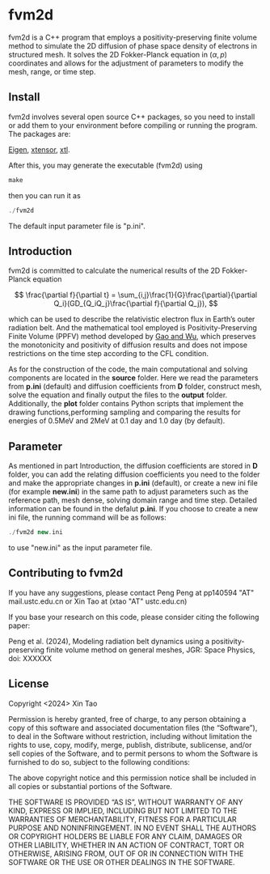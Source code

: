 # fvm2d

fvm2d is a C++ program that employs a positivity-preserving finite volume method to simulate the 2D diffusion of phase space density of electrons in structured mesh. It solves the 2D Fokker-Planck equation in ${(\alpha, p)}$ coordinates and allows for the adjustment of parameters to modify the mesh, range, or time step.

## Install

fvm2d involves several open source C++ packages, so you need to install or add them to your environment before compiling or running the program. The packages are: 

[Eigen](https://eigen.tuxfamily.org), [xtensor](https://github.com/xtensor-stack/xtensor), [xtl](https://github.com/xtensor-stack/xtl).

After this, you may generate the executable (fvm2d) using  

```C++
make
```

then you can run it as 

```C++
./fvm2d
```

The default input parameter file is "p.ini". 

## Introduction

fvm2d is committed to calculate the numerical results of the 2D Fokker-Planck equation

$$
\frac{\partial f}{\partial t} = \sum_{i,j}\frac{1}{G}\frac{\partial}{\partial Q_i}(GD_{Q_iQ_j}\frac{\partial f}{\partial Q_j}),
$$

which can be used to describe the relativistic electron flux in Earth’s outer radiation belt. And the mathematical tool employed is Positivity-Preserving Finite Volume (PPFV) method developed by [Gao and Wu](http://epubs.siam.org/doi/10.1137/140972470), which preserves the monotonicity and positivity of diffusion results and does not impose restrictions on the time step according to the CFL condition.

As for the construction of the code, the main computational and solving components are located in the **source** folder. Here we read the parameters from **p.ini** (default) and diffusion coefficients from **D** folder, construct mesh, solve the equation and finally output the files to the **output** folder. Additionally, the **plot** folder contains Python scripts that implement the drawing functions,performing sampling and comparing the results for energies of 0.5MeV and 2MeV at 0.1 day and 1.0 day (by default).

## Parameter

As mentioned in part Introduction, the diffusion coefficients are stored in **D** folder, you can add the relating diffusion coefficients you need to the folder and make the appropriate changes in **p.ini** (default), or create a new ini file (for example **new.ini**) in the same path to adjust parameters such as the reference path, mesh dense, solving domain range and time step. Detailed information can be found in the defalut **p.ini**. If you choose to create a new ini file, the running command will be as follows:

```C++
./fvm2d new.ini
```

to use "new.ini" as the input parameter file.

## Contributing to fvm2d

If you have any suggestions, please contact Peng Peng at pp140594 "AT" mail.ustc.edu.cn or Xin Tao at (xtao "AT" ustc.edu.cn) 

If you base your research on this code, please consider citing the following paper:

Peng et al. (2024), Modeling radiation belt dynamics using a positivity-preserving finite volume method on general meshes, JGR: Space Physics, doi: XXXXXX

## License

Copyright <2024> Xin Tao 

Permission is hereby granted, free of charge, to any person obtaining a copy of this software and associated documentation files (the “Software”), to deal in the Software without restriction, including without limitation the rights to use, copy, modify, merge, publish, distribute, sublicense, and/or sell copies of the Software, and to permit persons to whom the Software is furnished to do so, subject to the following conditions:

The above copyright notice and this permission notice shall be included in all copies or substantial portions of the Software.

THE SOFTWARE IS PROVIDED “AS IS”, WITHOUT WARRANTY OF ANY KIND, EXPRESS OR IMPLIED, INCLUDING BUT NOT LIMITED TO THE WARRANTIES OF MERCHANTABILITY, FITNESS FOR A PARTICULAR PURPOSE AND NONINFRINGEMENT. IN NO EVENT SHALL THE AUTHORS OR COPYRIGHT HOLDERS BE LIABLE FOR ANY CLAIM, DAMAGES OR OTHER LIABILITY, WHETHER IN AN ACTION OF CONTRACT, TORT OR OTHERWISE, ARISING FROM, OUT OF OR IN CONNECTION WITH THE SOFTWARE OR THE USE OR OTHER DEALINGS IN THE SOFTWARE.


